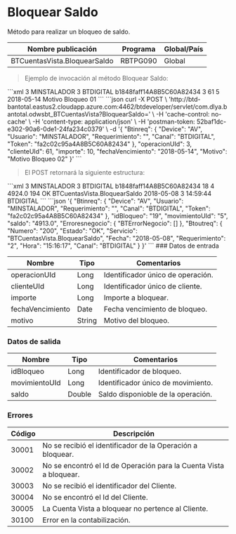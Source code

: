 # Bloquear Saldo 

Método para realizar un bloqueo de saldo. 

Nombre publicación | Programa | Global/País 
--------- | ----------- | ----------- 
BTCuentasVista.BloquearSaldo | RBTPG090 | Global 

> Ejemplo de invocación al método Bloquear Saldo: 

<code-group> 
<code-block title="XML" active> 
```xml 
<soapenv:Envelope xmlns:soapenv="http://schemas.xmlsoap.org/soap/envelope/" xmlns:bts="http://uy.com.dlya.bantotal/BTSOA/"> 
   <soapenv:Header/> 
   <soapenv:Body> 
      <bts:BTCuentasVista.BloquearSaldo> 
         <bts:Btinreq> 
            <bts:Device>3</bts:Device> 
            <bts:Usuario>MINSTALADOR</bts:Usuario> 
            <bts:Requerimiento>3</bts:Requerimiento> 
            <bts:Canal>BTDIGITAL</bts:Canal> 
            <bts:Token>b1848faff14A8B5C60A82434</bts:Token> 
         </bts:Btinreq> 
         <bts:operacionUId>3</bts:operacionUId> 
         <bts:clienteUId>61</bts:clienteUId> 
         <bts:importe>5</bts:importe> 
         <bts:fechaVencimiento>2018-05-14</bts:fechaVencimiento> 
         <bts:motivo>Motivo Bloqueo 01</bts:motivo> 
      </bts:BTCuentasVista.BloquearSaldo> 
   </soapenv:Body> 
</soapenv:Envelope> 
``` 
</code-block> 

<code-block title="JSON"> 
```json 
curl -X POST \ 
  'http://btd-bantotal.eastus2.cloudapp.azure.com:4462/btdeveloper/servlet/com.dlya.bantotal.odwsbt_BTCuentasVista?BloquearSaldo=' \ 
  -H 'cache-control: no-cache' \ 
  -H 'content-type: application/json' \ 
  -H 'postman-token: 52baf1dc-e302-90a6-0de1-24fa234c0379' \ 
  -d '{ 
	"Btinreq": { 
		"Device": "AV", 
		"Usuario": "MINSTALADOR", 
		"Requerimiento": "", 
		"Canal": "BTDIGITAL", 
		"Token": "fa2c02c95a4A8B5C60A82434" 
	}, 
   "operacionUId": 3, 
	"clienteUId": 61, 
	"importe": 10, 
	"fechaVencimiento": "2018-05-14", 
	"Motivo": "Motivo Bloqueo 02"	 
}' 
``` 
</code-block> 
</code-group> 

> El POST retornará la siguiente estructura: 

<code-group> 
<code-block title="XML" active> 
```xml 
<SOAP-ENV:Envelope xmlns:SOAP-ENV="http://schemas.xmlsoap.org/soap/envelope/" xmlns:xsd="http://www.w3.org/2001/XMLSchema" xmlns:SOAP-ENC="http://schemas.xmlsoap.org/soap/encoding/" xmlns:xsi="http://www.w3.org/2001/XMLSchema-instance"> 
   <SOAP-ENV:Body> 
      <BTCuentasVista.BloquearSaldoResponse xmlns="http://uy.com.dlya.bantotal/BTSOA/"> 
         <Btinreq> 
            <Device>3</Device> 
            <Usuario>MINSTALADOR</Usuario> 
            <Requerimiento>3</Requerimiento> 
            <Canal>BTDIGITAL</Canal> 
            <Token>b1848faff14A8B5C60A82434</Token> 
         </Btinreq> 
         <idBloqueo>18</idBloqueo> 
         <movimientoUId>4</movimientoUId> 
         <saldo>4924.0</saldo> 
         <Erroresnegocio></Erroresnegocio> 
         <Btoutreq> 
            <Numero>194</Numero> 
            <Estado>OK</Estado> 
            <Servicio>BTCuentasVista.BloquearSaldo</Servicio> 
            <Fecha>2018-05-08</Fecha> 
            <Requerimiento>3</Requerimiento> 
            <Hora>14:59:44</Hora> 
            <Canal>BTDIGITAL</Canal> 
         </Btoutreq> 
      </BTCuentasVista.BloquearSaldoResponse> 
   </SOAP-ENV:Body> 
</SOAP-ENV:Envelope> 
``` 
</code-block> 

<code-block title="JSON"> 
```json 
'{ 
	"Btinreq": { 
		"Device": "AV", 
		"Usuario": "MINSTALADOR", 
		"Requerimiento": "", 
		"Canal": "BTDIGITAL", 
		"Token": "fa2c02c95a4A8B5C60A82434" 
	}, 
    "idBloqueo": "19", 
    "movimientoUId": "5", 
    "saldo": "4913.0", 
    "Erroresnegocio": { 
        "BTErrorNegocio": [] 
    }, 
    "Btoutreq": { 
        "Numero": "200", 
        "Estado": "OK", 
        "Servicio": "BTCuentasVista.BloquearSaldo", 
        "Fecha": "2018-05-08", 
        "Requerimiento": "2", 
        "Hora": "15:16:17", 
        "Canal": "BTDIGITAL" 
    } 
}' 
``` 
</code-block> 
</code-group>  
### Datos de entrada 

Nombre | Tipo | Comentarios 
--------- | ----------- | ----------- 
operacionUId | Long | Identificador único de operación. 
clienteUId | Long | Identificador único de cliente. 
importe | Long | Importe a bloquear. 
fechaVencimiento | Date | Fecha vencimiento de bloqueo. 
motivo | String | Motivo del bloqueo. 

### Datos de salida 

Nombre | Tipo | Comentarios 
--------- | ----------- | ----------- 
idBloqueo | Long | Identificador de bloqueo. 
movimientoUId | Long | Identificador único de movimiento. 
saldo | Double | Saldo disponioble de la operación. 

### Errores 

Código | Descripción 
--------- | ----------- 
30001 | No se recibió el identificador de la Operación a bloquear. 
30002 | No se encontró el Id de Operación para la Cuenta Vista a bloquear. 
30003 | No se recibió el identificador del Cliente. 
30004 | No se encontró el Id del Cliente. 
30005 | La Cuenta Vista a bloquear no pertence al Cliente. 
30100 | Error en la contabilización. 

 

